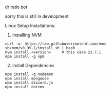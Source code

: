 dr ratio bot

sorry this is still in development

Linux Setup Installations:
1. Installing NVM
```
curl -o- https://raw.githubusercontent.com/nvm-sh/nvm/v0.39.1/install.sh | bash
nvm install <version>     # this case 21.7.1
npm install -g npm
```
2. Install Dependencies
```
npm install -g nodemon
npm install mongoose
npm install discord.js
npm install dotenv
```
